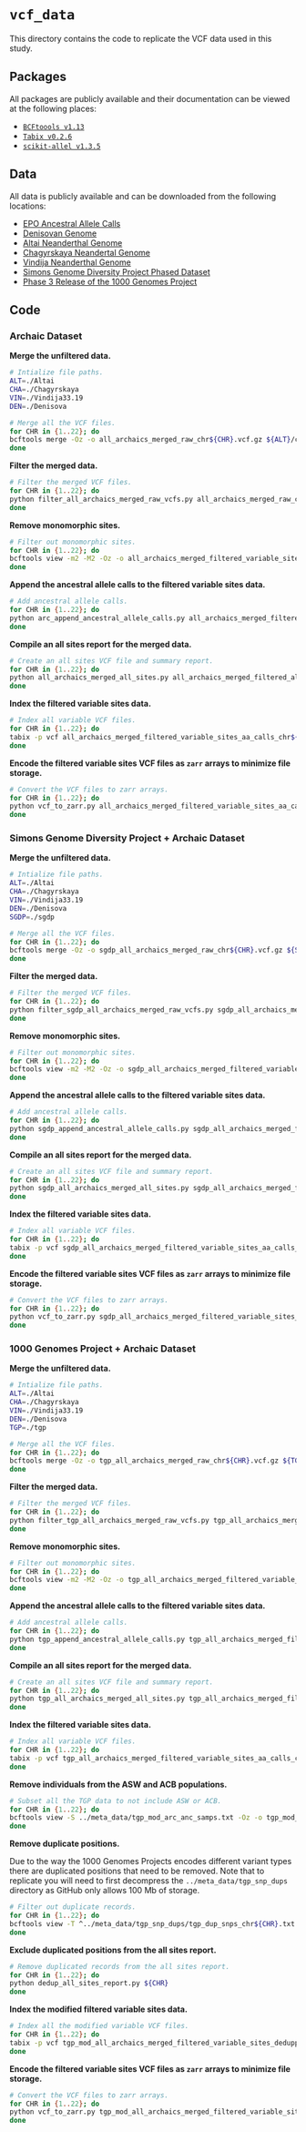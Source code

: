 # `vcf_data`

This directory contains the code to replicate the VCF data used in this study.

## Packages

All packages are publicly available and their documentation can be viewed at the following places:

- [`BCFtoools v1.13`](https://samtools.github.io/bcftools/bcftools.html)
- [`Tabix v0.2.6`](http://www.htslib.org/doc/tabix.html)
- [`scikit-allel v1.3.5`](https://scikit-allel.readthedocs.io/en/stable/index.html)

## Data

All data is publicly available and can be downloaded from the following locations:

- [EPO Ancestral Allele Calls](http://ftp.ensembl.org/pub/release-74/fasta/ancestral_alleles/)
- [Denisovan Genome](http://ftp.eva.mpg.de/neandertal/Vindija/VCF/Denisova/)
- [Altai Neanderthal Genome](http://ftp.eva.mpg.de/neandertal/Vindija/VCF/Altai/)
- [Chagyrskaya Neandertal Genome](http://ftp.eva.mpg.de/neandertal/Chagyrskaya/VCF/)
- [Vindija Neanderthal Genome](http://ftp.eva.mpg.de/neandertal/Vindija/VCF/Vindija33.19/)
- [Simons Genome Diversity Project Phased Dataset](https://sharehost.hms.harvard.edu/genetics/reich_lab/sgdp/phased_data2021/)
- [Phase 3 Release of the 1000 Genomes Project](http://ftp.1000genomes.ebi.ac.uk/vol1/ftp/release/20130502/)

## Code

### Archaic Dataset

__Merge the unfiltered data.__

```bash
# Intialize file paths.
ALT=./Altai
CHA=./Chagyrskaya
VIN=./Vindija33.19
DEN=./Denisova

# Merge all the VCF files.
for CHR in {1..22}; do
bcftools merge -Oz -o all_archaics_merged_raw_chr${CHR}.vcf.gz ${ALT}/chr${CHR}_mq25_mapab100.vcf.gz ${CHA}/chr${CHR}.noRB.vcf.gz ${VIN}/chr${CHR}_mq25_mapab100.vcf.gz ${DEN}/chr${CHR}_mq25_mapab100.vcf.gz
done
```

__Filter the merged data.__

```bash
# Filter the merged VCF files.
for CHR in {1..22}; do
python filter_all_archaics_merged_raw_vcfs.py all_archaics_merged_raw_chr${CHR}.vcf.gz ${CHR} | bgzip > all_archaics_merged_filtered_all_sites_no_aa_chr${CHR}.vcf.gz
done
```

__Remove monomorphic sites.__

```bash
# Filter out monomorphic sites.
for CHR in {1..22}; do
bcftools view -m2 -M2 -Oz -o all_archaics_merged_filtered_variable_sites_no_aa_chr${CHR}.vcf.gz all_archaics_merged_filtered_all_sites_no_aa_chr${CHR}.vcf.gz
done
```

__Append the ancestral allele calls to the filtered variable sites data.__

```bash
# Add ancestral allele calls.
for CHR in {1..22}; do
python arc_append_ancestral_allele_calls.py all_archaics_merged_filtered_variable_sites_no_aa_chr${CHR}.vcf.gz ${CHR} | bgzip > all_archaics_merged_filtered_variable_sites_aa_calls_chr${CHR}.vcf.gz
done
```

__Compile an all sites report for the merged data.__

```bash
# Create an all sites VCF file and summary report.
for CHR in {1..22}; do
python all_archaics_merged_all_sites.py all_archaics_merged_filtered_all_sites_no_aa_chr${CHR}.vcf.gz ${CHR} | bgzip > all_archaics_merged_filtered_all_sites_aa_calls_chr${CHR}.vcf.gz
done
```

__Index the filtered variable sites data.__

```bash
# Index all variable VCF files.
for CHR in {1..22}; do
tabix -p vcf all_archaics_merged_filtered_variable_sites_aa_calls_chr${CHR}.vcf.gz
done
```

__Encode the filtered variable sites VCF files as `zarr` arrays to minimize file storage.__

```bash
# Convert the VCF files to zarr arrays.
for CHR in {1..22}; do
python vcf_to_zarr.py all_archaics_merged_filtered_variable_sites_aa_calls_chr${CHR} arc_anc_chr${CHR} ${CHR}
done
```

### Simons Genome Diversity Project + Archaic Dataset

__Merge the unfiltered data.__

```bash
# Intialize file paths.
ALT=./Altai
CHA=./Chagyrskaya
VIN=./Vindija33.19
DEN=./Denisova
SGDP=./sgdp

# Merge all the VCF files.
for CHR in {1..22}; do
bcftools merge -Oz -o sgdp_all_archaics_merged_raw_chr${CHR}.vcf.gz ${SGDP}/sgdp.phased.unfiltered.chr${CHR}.vcf.gz ${ALT}/chr${CHR}_mq25_mapab100.vcf.gz ${CHA}/chr${CHR}.noRB.vcf.gz ${VIN}/chr${CHR}_mq25_mapab100.vcf.gz ${DEN}/chr${CHR}_mq25_mapab100.vcf.gz
done
```

__Filter the merged data.__

```bash
# Filter the merged VCF files.
for CHR in {1..22}; do
python filter_sgdp_all_archaics_merged_raw_vcfs.py sgdp_all_archaics_merged_raw_chr${CHR}.vcf.gz ${CHR} | bgzip > sgdp_all_archaics_merged_filtered_all_sites_no_aa_chr${CHR}.vcf.gz
done
```

__Remove monomorphic sites.__

```bash
# Filter out monomorphic sites.
for CHR in {1..22}; do
bcftools view -m2 -M2 -Oz -o sgdp_all_archaics_merged_filtered_variable_sites_no_aa_chr${CHR}.vcf.gz sgdp_all_archaics_merged_filtered_all_sites_no_aa_chr${CHR}.vcf.gz
done
```

__Append the ancestral allele calls to the filtered variable sites data.__

```bash
# Add ancestral allele calls.
for CHR in {1..22}; do
python sgdp_append_ancestral_allele_calls.py sgdp_all_archaics_merged_filtered_variable_sites_no_aa_chr${CHR}.vcf.gz ${CHR} | bgzip > sgdp_all_archaics_merged_filtered_variable_sites_aa_calls_chr${CHR}.vcf.gz
done
```

__Compile an all sites report for the merged data.__

```bash
# Create an all sites VCF file and summary report.
for CHR in {1..22}; do
python sgdp_all_archaics_merged_all_sites.py sgdp_all_archaics_merged_filtered_all_sites_no_aa_chr${CHR}.vcf.gz ${CHR} | bgzip > sgdp_all_archaics_merged_filtered_all_sites_aa_calls_chr${CHR}.vcf.gz
done
```

__Index the filtered variable sites data.__

```bash
# Index all variable VCF files.
for CHR in {1..22}; do
tabix -p vcf sgdp_all_archaics_merged_filtered_variable_sites_aa_calls_chr${CHR}.vcf.gz
done
```

__Encode the filtered variable sites VCF files as `zarr` arrays to minimize file storage.__

```bash
# Convert the VCF files to zarr arrays.
for CHR in {1..22}; do
python vcf_to_zarr.py sgdp_all_archaics_merged_filtered_variable_sites_aa_calls_chr${CHR} sgdp_arc_anc_chr${CHR} ${CHR}
done
```

### 1000 Genomes Project + Archaic Dataset

__Merge the unfiltered data.__

```bash
# Intialize file paths.
ALT=./Altai
CHA=./Chagyrskaya
VIN=./Vindija33.19
DEN=./Denisova
TGP=./tgp

# Merge all the VCF files.
for CHR in {1..22}; do
bcftools merge -Oz -o tgp_all_archaics_merged_raw_chr${CHR}.vcf.gz ${TGP}/ALL.chr${CHR}.phase3_shapeit2_mvncall_integrated_v5a.20130502.genotypes.vcf.gz ${ALT}/chr${CHR}_mq25_mapab100.vcf.gz ${CHA}/chr${CHR}.noRB.vcf.gz ${VIN}/chr${CHR}_mq25_mapab100.vcf.gz ${DEN}/chr${CHR}_mq25_mapab100.vcf.gz
done
```

__Filter the merged data.__

```bash
# Filter the merged VCF files.
for CHR in {1..22}; do
python filter_tgp_all_archaics_merged_raw_vcfs.py tgp_all_archaics_merged_raw_chr${CHR}.vcf.gz ${CHR} | bgzip > tgp_all_archaics_merged_filtered_all_sites_no_aa_chr${CHR}.vcf.gz
done
```

__Remove monomorphic sites.__

```bash
# Filter out monomorphic sites.
for CHR in {1..22}; do
bcftools view -m2 -M2 -Oz -o tgp_all_archaics_merged_filtered_variable_sites_chr${CHR}.vcf.gz tgp_all_archaics_merged_filtered_all_sites_chr${CHR}.vcf.gz
done
```

__Append the ancestral allele calls to the filtered variable sites data.__

```bash
# Add ancestral allele calls.
for CHR in {1..22}; do
python tgp_append_ancestral_allele_calls.py tgp_all_archaics_merged_filtered_variable_sites_no_aa_chr${CHR}.vcf.gz ${CHR} | bgzip > tgp_all_archaics_merged_filtered_variable_sites_aa_calls_chr${CHR}.vcf.gz
done
```

__Compile an all sites report for the merged data.__

```bash
# Create an all sites VCF file and summary report.
for CHR in {1..22}; do
python tgp_all_archaics_merged_all_sites.py tgp_all_archaics_merged_filtered_all_sites_no_aa_chr${CHR}.vcf.gz ${CHR} | bgzip > tgp_all_archaics_merged_filtered_all_sites_aa_calls_chr${CHR}.vcf.gz
done
```

__Index the filtered variable sites data.__

```bash
# Index all variable VCF files.
for CHR in {1..22}; do
tabix -p vcf tgp_all_archaics_merged_filtered_variable_sites_aa_calls_chr${CHR}.vcf.gz
done
```

__Remove individuals from the ASW and ACB populations.__

```bash
# Subset all the TGP data to not include ASW or ACB.
for CHR in {1..22}; do
bcftools view -S ../meta_data/tgp_mod_arc_anc_samps.txt -Oz -o tgp_mod_all_archaics_merged_filtered_variable_sites_aa_calls_chr${CHR}.vcf.gz tgp_all_archaics_merged_filtered_variable_sites_aa_calls_chr${CHR}.vcf.gz
done
```

__Remove duplicate positions.__

Due to the way the 1000 Genomes Projects encodes different variant types there are duplicated positions that need to be removed. Note that to replicate you will need to first decompress the `../meta_data/tgp_snp_dups` directory as GitHub only allows 100 Mb of storage.

```bash 
# Filter out duplicate records.
for CHR in {1..22}; do
bcftools view -T ^../meta_data/tgp_snp_dups/tgp_dup_snps_chr${CHR}.txt -Oz -o tgp_mod_all_archaics_merged_filtered_variable_sites_dedupped_aa_calls_chr${CHR}.vcf.gz tgp_mod_all_archaics_merged_filtered_variable_sites_aa_calls_chr${CHR}.vcf.gz
done
```

__Exclude duplicated positions from the all sites report.__

```bash
# Remove duplicated records from the all sites report.
for CHR in {1..22}; do
python dedup_all_sites_report.py ${CHR}
done
```

__Index the modified filtered variable sites data.__

```bash
# Index all the modified variable VCF files.
for CHR in {1..22}; do
tabix -p vcf tgp_mod_all_archaics_merged_filtered_variable_sites_dedupped_aa_calls_chr${CHR}.vcf.gz
done
```

__Encode the filtered variable sites VCF files as `zarr` arrays to minimize file storage.__

```bash
# Convert the VCF files to zarr arrays.
for CHR in {1..22}; do
python vcf_to_zarr.py tgp_mod_all_archaics_merged_filtered_variable_sites_dedupped_aa_calls_chr${CHR} tgp_mod_arc_anc_chr${CHR} ${CHR}
done
```

